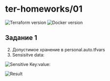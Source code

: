# ter-homeworks/01
![Terraform version](https://github.com/user-attachments/assets/4f8d484d-60e3-4a07-9af3-2fb54769c0e8)
![Docker version](https://github.com/user-attachments/assets/adb86a2c-032d-4715-a1c1-d7aaf93ff5bf)

## Задание 1
2. Допустимое хранение в personal.auto.tfvars
3. Sensisitve data:
 
![Sensitive](https://github.com/user-attachments/assets/70ee80dd-7591-4e35-a723-8fb915a40ce2)
Key:value:

![Result](https://github.com/user-attachments/assets/bc7a1e06-f47b-4d00-914a-9beee420a31a)




